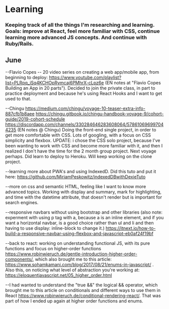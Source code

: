 # Learning
### Keeping track of all the things I'm researching and learning. Goals: improve at React, feel more familiar with CSS, continue learning more advanced JS concepts. And continue with Ruby/Rails.

## June
--Flavio Copes -- 20 video series on creating a web app/mobile app, from beginning to deploy: https://www.youtube.com/playlist?list=PLRpq_iSq4KCHOpRymcaj6PMhrX-cLpz6e (EN notes at "Flavio Copes Building an App in 20 parts"). Decided to join the private class, in part to practice deployment and because he's using React Hooks and I want to get used to that. 

--Chingu
https://medium.com/chingu/voyage-10-teaser-extra-info-887cfb1b8aee
https://chingu.gitbook.io/chingu-handbook-voyage-9/cohort-guide/2019-cohort-schedule
https://discordapp.com/channels/330284646283608064/578610696997044235
(EN notes @ Chingu) Doing the front-end single project, in order to get more comfortable with CSS. Lots of googling, with a focus on CSS simplicity and flexbox. UPDATE: i chose the CSS solo project, because I've been wanting to work with CSS and become more familiar with it, and then I realized I don't have the time for the 2 month group project. Next voyage perhaps. Did learn to deploy to Heroku. Will keep working on the clone project. 

--learning more about PWA's and using IndexedD. Did this tuto and put it here: https://github.com/MiriamPeskowitz/indexedDBwithDexieTuto

--more on css and semantic HTML, feeling like I want to know more advanced topics. Working with display and summary, mark for highlighting, and time with the datetime attribute, that doesn't render but is important for search engines. 


--responsive navbars without using bootstrap and other libraries (also note: experment with using p tag with a, because a is an inline element, and if you want a horizontal navbar, is a good choice rather than ul and li and then having to use display: inline-block to change it.) https://itnext.io/how-to-build-a-responsive-navbar-using-flexbox-and-javascript-eb0af24f19bf
  
--back to react: working on understanding functional JS, with its pure functions and focus on higher-order functions   https://www.robinwieruch.de/gentle-introduction-higher-order-components/, which also brought me to this article: https://www.sohamkamani.com/blog/2017/08/21/enums-in-javascript/ . Also this, on noticing what level of abstraction you're working at:         https://eloquentjavascript.net/05_higher_order.html


--I had wanted to understand the "true &&" the logical && operator, which brought me to this article on conditionals and different ways to use them in React https://www.robinwieruch.de/conditional-rendering-react/. That was part of how I ended up again at higher order functions and enums. 


